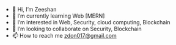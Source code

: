 - 👋 Hi, I’m Zeeshan
- 🌱 I’m currently learning Web [MERN]
- 👀 I’m interested in Web, Security, cloud computing, Blockchain
- 💞️ I’m looking to collaborate on Security, Blockchain
- 📫 How to reach me <zdon017@gmail.com>

<!---
zexhan17/zexhan17 is a ✨ special ✨ repository because its `README.md` (this file) appears on your GitHub profile.
You can click the Preview link to take a look at your changes.
--->

